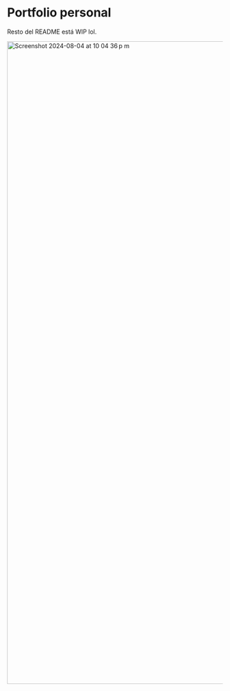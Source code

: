 # Portfolio personal
Resto del README está WIP lol.

<img width="1497" alt="Screenshot 2024-08-04 at 10 04 36 p m" src="https://github.com/user-attachments/assets/3090a081-08ab-48f0-b1df-ddf0e0f85f75">
